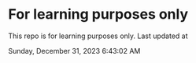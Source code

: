 # For learning purposes only
This repo is for learning purposes only.
Last updated at

Sunday, December 31, 2023 6:43:02 AM

